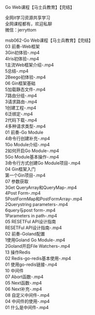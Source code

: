 Go Web课程【马士兵教育】【完结】

全网it学习资源共享学习<br>全网课程都有，欢迎私聊<br>微信：jerryttom<br>

msb062-Go Web课程【马士兵教育】【完结】<br> 03 前奏-Web框架<br> 3Gin初体验-.mp4<br> 4Iris初体验-.mp4<br> 1主流Web框架介绍-.mp4<br> 5总结-.mp4<br> 2Beego初体验-.mp4<br> 06 Gin框架基础<br> 5加载静态文件-.mp4<br> 7路由分组-.mp4<br> 3请求路由-.mp4<br> 1创建工程-.mp4<br> 6泛绑定-.mp4<br> 2代码下载-.mp4<br> 4多种请求类型-.mp4<br> 01 前奏-Go Module<br> 4命令行创建补充-.mp4<br> 1Go Module介绍-.mp4<br> 2如何开启Go Module-.mp4<br> 5Go Module基本操作-.mp4<br> 3命令行方式创建Go Module项目-.mp4<br> 04 Gin框架入门<br> 第一个Gin项目-.mp4<br> 07 参数获取<br> 3Get QueryArray和QueryMap-.mp4<br> 4Post Form-.mp4<br> 5PostFormMap和PostFormArray-.mp4<br> 2Querystring parameters-.mp4<br> 6query与post form-.mp4<br> 1Parameters in path-.mp4<br> 05 RESETFul API设计指南<br> RESETFul API设计指南-.mp4<br> 02 前奏-Goland配置<br> 1使用Goland Go Module-.mp4<br> 2Goland开启File Watchers-.mp4<br> 13 操作Redis<br> 02 Redis-go-redis基本使用-.mp4<br> 01 使用go-redis链接-.mp4<br> 10 中间件<br> 07 Abort函数-.mp4<br> 05 Next函数-.mp4<br> 06 Next补充-.mp4<br> 08 自定义中间件-.mp4<br> 04 中间件的使用-.mp4<br> 01 什么是中间件-.mp4